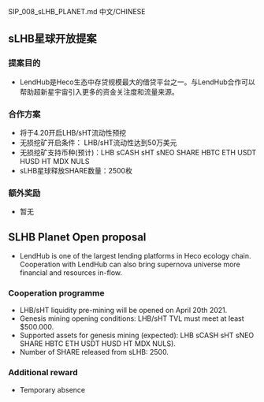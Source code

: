 SIP_008_sLHB_PLANET.md
中文/CHINESE
## sLHB星球开放提案
### 提案目的
- LendHub是Heco生态中存贷规模最大的借贷平台之一。与LendHub合作可以帮助超新星宇宙引入更多的资金关注度和流量来源。
 
### 合作方案
- 将于4.20开启LHB/sHT流动性预挖
- 无损挖矿开启条件： LHB/sHT流动性达到50万美元
- 无损挖矿支持币种(预计)：LHB sCASH sHT sNEO SHARE HBTC ETH USDT HUSD HT MDX NULS
- sLHB星球释放SHARE数量：2500枚
 
### 额外奖励
- 暂无

## SLHB Planet Open proposal

- LendHub is one of the largest lending platforms in Heco ecology chain. Cooperation with LendHub can also bring supernova universe more financial and resources in-flow.

### Cooperation programme

- LHB/sHT liquidity pre-mining will be opened on April 20th 2021.
- Genesis mining opening conditions: LHB/sHT TVL must meet at least $500.000.
- Supported assets for genesis mining (expected): LHB sCASH sHT sNEO SHARE HBTC ETH USDT HUSD HT MDX NULS).
- Number of SHARE released from sLHB: 2500.

### Additional reward
- Temporary absence
 